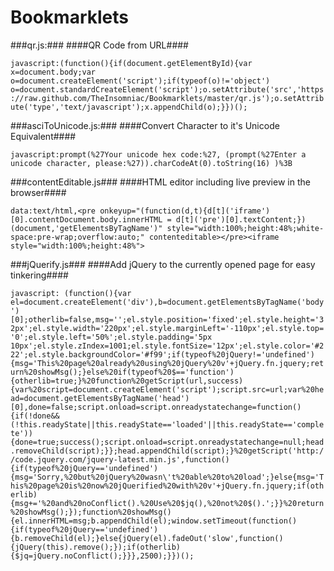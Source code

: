 Bookmarklets
============

###qr.js:###
####QR Code from URL####

```javascript:(function(){if(document.getElementById){var x=document.body;var o=document.createElement('script');if(typeof(o)!='object') o=document.standardCreateElement('script');o.setAttribute('src','https://raw.github.com/TheInsomniac/Bookmarklets/master/qr.js');o.setAttribute('type','text/javascript');x.appendChild(o);}})();```

###asciToUnicode.js:###
####Convert Character to it's Unicode Equivalent####

```javascript:prompt(%27Your unicode hex code:%27, (prompt(%27Enter a unicode character, please:%27)).charCodeAt(0).toString(16) )%3B```

###contentEditable.js###
####HTML editor including live preview in the browser####

```data:text/html,<pre onkeyup="(function(d,t){d[t]('iframe')[0].contentDocument.body.innerHTML = d[t]('pre')[0].textContent;})(document,'getElementsByTagName')" style="width:100%;height:48%;white-space:pre-wrap;overflow:auto;" contenteditable></pre><iframe style="width:100%;height:48%">```

###jQuerify.js###
####Add jQuery to the currently opened page for easy tinkering####

```javascript: (function(){var el=document.createElement('div'),b=document.getElementsByTagName('body')[0];otherlib=false,msg='';el.style.position='fixed';el.style.height='32px';el.style.width='220px';el.style.marginLeft='-110px';el.style.top='0';el.style.left='50%';el.style.padding='5px 10px';el.style.zIndex=1001;el.style.fontSize='12px';el.style.color='#222';el.style.backgroundColor='#f99';if(typeof%20jQuery!='undefined'){msg='This%20page%20already%20using%20jQuery%20v'+jQuery.fn.jquery;return%20showMsg();}else%20if(typeof%20$=='function'){otherlib=true;}%20function%20getScript(url,success){var%20script=document.createElement('script');script.src=url;var%20head=document.getElementsByTagName('head')[0],done=false;script.onload=script.onreadystatechange=function(){if(!done&&(!this.readyState||this.readyState=='loaded'||this.readyState=='complete')){done=true;success();script.onload=script.onreadystatechange=null;head.removeChild(script);}};head.appendChild(script);}%20getScript('http://code.jquery.com/jquery-latest.min.js',function(){if(typeof%20jQuery=='undefined'){msg='Sorry,%20but%20jQuery%20wasn\'t%20able%20to%20load';}else{msg='This%20page%20is%20now%20jQuerified%20with%20v'+jQuery.fn.jquery;if(otherlib){msg+='%20and%20noConflict().%20Use%20$jq(),%20not%20$().';}}%20return%20showMsg();});function%20showMsg(){el.innerHTML=msg;b.appendChild(el);window.setTimeout(function(){if(typeof%20jQuery=='undefined'){b.removeChild(el);}else{jQuery(el).fadeOut('slow',function(){jQuery(this).remove();});if(otherlib){$jq=jQuery.noConflict();}}},2500);}})();```

